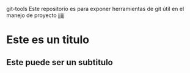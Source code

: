 git-tools
Este repositorio es para exponer herramientas de git útil en el manejo de proyecto
jjjjj

# Este es un titulo
## Este puede ser un subtitulo
